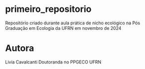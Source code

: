 # primeiro_repositorio
Repositório criado durante aula prática de nicho ecológico na Pós Graduação em Ecologia da UFRN em novembro de 2024
# Autora
Livia Cavalcanti
Doutoranda no PPGECO UFRN

